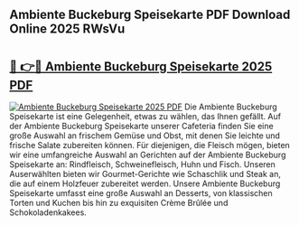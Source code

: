 ## Ambiente Buckeburg Speisekarte PDF Download Online 2025 RWsVu

# <h2><a href="http://gc7lyro.nevu.top/?p=Ambiente+Buckeburg+Speisekarte">🔗 👉🔴 Ambiente Buckeburg Speisekarte 2025 PDF</a></h2>

[![Ambiente Buckeburg Speisekarte 2025 PDF](https://i.imgur.com/dBaPXMq.png)](http://gc7lyro.nevu.top/?p=Ambiente+Buckeburg+Speisekarte)
Die Ambiente Buckeburg Speisekarte ist eine Gelegenheit, etwas zu wählen, das Ihnen gefällt. Auf der Ambiente Buckeburg Speisekarte unserer Cafeteria finden Sie eine große Auswahl an frischem Gemüse und Obst, mit denen Sie leichte und frische Salate zubereiten können. Für diejenigen, die Fleisch mögen, bieten wir eine umfangreiche Auswahl an Gerichten auf der Ambiente Buckeburg Speisekarte an: Rindfleisch, Schweinefleisch, Huhn und Fisch. Unseren Auserwählten bieten wir Gourmet-Gerichte wie Schaschlik und Steak an, die auf einem Holzfeuer zubereitet werden. Unsere Ambiente Buckeburg Speisekarte umfasst eine große Auswahl an Desserts, von klassischen Torten und Kuchen bis hin zu exquisiten Crème Brûlée und Schokoladenkakees.
